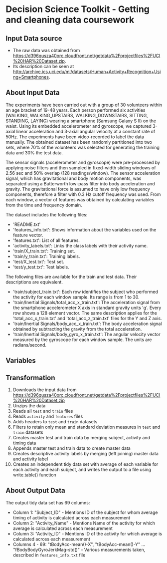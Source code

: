 Decision Science Toolkit - Getting and cleaning data coursework
===============================================================

## Input Data source
* The raw data was obtained from https://d396qusza40orc.cloudfront.net/getdata%2Fprojectfiles%2FUCI%20HAR%20Dataset.zip.
* Its description can be seen at http://archive.ics.uci.edu/ml/datasets/Human+Activity+Recognition+Using+Smartphones.

## About Input Data
The experiments have been carried out with a group of 30 volunteers within an age bracket of 19-48 years. Each person performed six activities (WALKING, WALKING_UPSTAIRS, WALKING_DOWNSTAIRS, SITTING, STANDING, LAYING) wearing a smartphone (Samsung Galaxy S II) on the waist. Using its embedded accelerometer and gyroscope, we captured 3-axial linear acceleration and 3-axial angular velocity at a constant rate of 50Hz. The experiments have been video-recorded to label the data manually. The obtained dataset has been randomly partitioned into two sets, where 70% of the volunteers was selected for generating the training data and 30% the test data.

The sensor signals (accelerometer and gyroscope) were pre-processed by applying noise filters and then sampled in fixed-width sliding windows of 2.56 sec and 50% overlap (128 readings/window). The sensor acceleration signal, which has gravitational and body motion components, was separated using a Butterworth low-pass filter into body acceleration and gravity. The gravitational force is assumed to have only low frequency components, therefore a filter with 0.3 Hz cutoff frequency was used. From each window, a vector of features was obtained by calculating variables from the time and frequency domain.

The dataset includes the following files:

- 'README.txt'
- 'features_info.txt': Shows information about the variables used on the feature vector.
- 'features.txt': List of all features.
- 'activity_labels.txt': Links the class labels with their activity name.
- 'train/X_train.txt': Training set.
- 'train/y_train.txt': Training labels.
- 'test/X_test.txt': Test set.
- 'test/y_test.txt': Test labels.

The following files are available for the train and test data. Their descriptions are equivalent.

- 'train/subject_train.txt': Each row identifies the subject who performed the activity for each window sample. Its range is from 1 to 30.
- 'train/Inertial Signals/total_acc_x_train.txt': The acceleration signal from the smartphone accelerometer X axis in standard gravity units 'g'. Every row shows a 128 element vector. The same description applies for the 'total_acc_x_train.txt' and 'total_acc_z_train.txt' files for the Y and Z axis.
- 'train/Inertial Signals/body_acc_x_train.txt': The body acceleration signal obtained by subtracting the gravity from the total acceleration.
- 'train/Inertial Signals/body_gyro_x_train.txt': The angular velocity vector measured by the gyroscope for each window sample. The units are radians/second.

## Variables


## Transformation
1. Downloads the input data from https://d396qusza40orc.cloudfront.net/getdata%2Fprojectfiles%2FUCI%20HAR%20Dataset.zip
2. Unzips the data
3. Reads all ```test``` and ```train``` files
4. Reads ```activity``` and ```features``` files
5. Adds headers to ```test``` and ```train``` datasets
6. Filters to retain only mean and standard deviation measures in ```test``` and ```train``` datasets
7. Creates master test and train data by merging subject, activity and timing data
8. Appends master test and train data to create master data
9. Creates descriptive activity labels by merging (left joining) master data and activity label
10. Creates an independent tidy data set with average of each variable for each activity and each subject, and writes the output to a file using write.table() function

## About Output Data
The output tidy data set has 69 columns:
* Column 1: "Subject_ID" - Mentions ID of the subject for whom average timing of activity is calculated across each measurement
* Column 2: "Activity_Name" - Mentions Name of the activity for which average is calculated across each measurement
* Column 3: "Activity_ID" - Mentions ID of the activity for which average is calculated across each measurement
* Columns 4 - 69: "tBodyAcc-mean()-X", "tBodyAcc-mean()-Y" ... "fBodyBodyGyroJerkMag-std()" - Various measurements taken, described in ```features_info.txt``` file